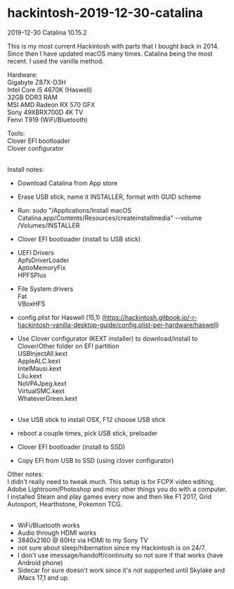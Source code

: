 # hackintosh-2019-12-30-catalina

2019-12-30 Catalina 10.15.2

This is my most current Hackintosh with parts that I bought back in 2014.  Since then I have updated macOS many times.  Catalina being the most recent.  I used the vanilla method. 

Hardware:<br>
Gigabyte Z87X-D3H<br>
Intel Core i5 4670K (Haswell)<br>
32GB DDR3 RAM<br>
MSI AMD Radeon RX 570 GFX<br>
Sony 49XBRX700D 4K TV<br>
Fenvi T919 (WiFi/Bluetooth)<br>

Tools:<br>
Clover EFI bootloader<br>
Clover configurator<br>
<br>

Install notes:<br>
- Download Catalina from App store<br>
- Erase USB stick, name it INSTALLER, format with GUID scheme<br>
- Run: sudo "/Applications/Install macOS Catalina.app/Contents/Resources/createinstallmedia" --volume /Volumes/INSTALLER<br>
- Clover EFI bootloader (install to USB stick)<br>

- UEFI Drivers<br>
ApfsDriverLoader<br>
AptioMemoryFix<br>
HPFSPlus<br>

- File System drivers<br>
Fat<br>
VBoxHFS<br>

- config.plist for Haswell (15,1) (https://hackintosh.gitbook.io/-r-hackintosh-vanilla-desktop-guide/config.plist-per-hardware/haswell)<br>

- Use Clover configurator (KEXT installer) to download/install to Clover/Other folder on EFI partition<br>
USBInjectAll.kext<br>
AppleALC.kext<br>
IntelMausi.kext<br>
Lilu.kext<br>
NoVPAJpeg.kext<br>
VirtualSMC.kext<br>
WhateverGreen.kext<br><br>

- Use USB stick to install OSX, F12 choose USB stick<br>
- reboot a couple times, pick USB stick, preloader<br>
- Clover EFI bootloader (install to SSD)<br>
- Copy EFI from USB to SSD (using clover configurator)<br>

Other notes:<br>
I didn't really need to tweak much.  This setup is for FCPX video editing, Adobe Lightroom/Photoshop and misc other things you do with a computer.  I installed Steam and play games every now and then like F1 2017, Grid Autosport, Hearthstone, Pokemon TCG.  
<br>
- WiFi/Bluetooth works
- Audio through HDMI works
- 3840x2160 @ 60Hz via HDMI to my Sony TV
- not sure about sleep/hibernation since my Hackintosh is on 24/7.
- I don't use imessage/handoff/continuity so not sure if that works (have Android phone)
- Sidecar for sure doesn't work since it's not supported until Skylake and iMacs 17,1 and up.  
